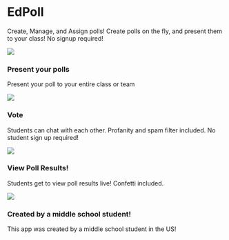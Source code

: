 # EdPoll
Create, Manage, and Assign polls!
Create polls on the fly, and present them to your class! No signup required!

![](https://i.ibb.co/JszX1VP/Screenshot-2021-09-08-7-05-20-PM.png)
### Present your polls
Present your poll to your entire class or team

![](https://i.ibb.co/92pYNmn/Screenshot-2021-09-08-7-07-22-PM.png)
### Vote
Students can chat with each other. Profanity and spam filter included. No student sign up required!

![](https://i.ibb.co/1qMYHxD/Screenshot-2021-09-08-7-08-48-PM.png)
### View Poll Results!
Students get to view poll results live! Confetti included.

![](https://i.ibb.co/Y2Zp2Vq/Screenshot-2021-09-08-7-13-22-PM.png)
### Created by a middle school student!
This app was created by a middle school student in the US!

